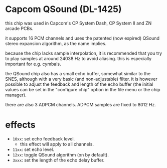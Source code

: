 # Capcom QSound (DL-1425)

this chip was used in Capcom's CP System Dash, CP System II and ZN arcade PCBs.

it supports 16 PCM channels and uses the patented (now expired) QSound stereo expansion algorithm, as the name implies.

because the chip lacks sample interpolation, it is recommended that you try to play samples at around 24038 Hz to avoid aliasing. this is especially important for e.g. cymbals.

the QSound chip also has a small echo buffer, somewhat similar to the SNES, although with a very basic (and non-adjustable) filter. it is however possible to adjust the feedback and length of the echo buffer (the initial values can be set in the "configure chip" option in the file menu or the chip manager).

there are also 3 ADPCM channels. ADPCM samples are fixed to 8012 Hz.

# effects

- `10xx`: set echo feedback level.
  - this effect will apply to all channels.
- `11xx`: set echo level.
- `12xx`: toggle QSound algorithm (on by default).
- `3xxx`: set the length of the echo delay buffer.
